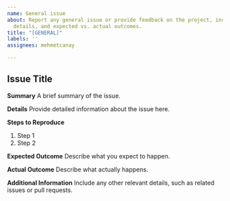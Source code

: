 ```yaml
---
name: General issue
about: Report any general issue or provide feedback on the project, including a summary,
  details, and expected vs. actual outcomes.
title: "[GENERAL]"
labels: ''
assignees: mehmetcanay

---
```


## Issue Title

**Summary**
A brief summary of the issue.

**Details**
Provide detailed information about the issue here.

**Steps to Reproduce**

1. Step 1
2. Step 2

**Expected Outcome**
Describe what you expect to happen.

**Actual Outcome**
Describe what actually happens.

**Additional Information**
Include any other relevant details, such as related issues or pull requests.
